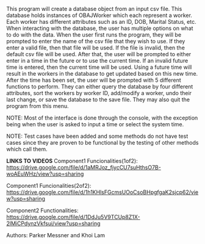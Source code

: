 This program will create a database object from an input csv file.
This database holds instances of OBAJWorker which each represent a worker.
Each worker has different attributes such as an ID, DOB, Marital Status, etc.
When  interacting with the database, the user has multiple options on what to do with 
the data. 
When the user first runs the program, they will be prompted to enter the name of the
csv file that they wish to use. If they enter a valid file, then that file will be used.
If the file is invalid, then the default csv file will be used. After that, the user will
be prompted to either enter in a time in the future or to use the current time. If an
invalid future time is entered, then the current time will be used. Using a future time
will result in the workers in the database to get updated based on this new time.
After the time has been set, the user will be prompted with 5 different functions to 
perform. They can either query the database by four different attributes, sort the
workers by worker ID, add/modify a worker, undo their last change, or save the database
to the save file. They may also quit the program from this menu. 

NOTE: Most of the interface is done through the console, with the exception being when
the user is asked to input a time or select the system time.

NOTE: Test cases have been added and some methods do not have test cases since they are
proven to be functional by the testing of other methods which call them.

**LINKS TO VIDEOS**
Component1 Funcionalities(1of2): https://drive.google.com/file/d/1aMRJoz_fjycCU7suHthsO7B-woAEuWHz/view?usp=sharing

Component1 Funcionalities(2of2): https://drive.google.com/file/d/1h1KHlsFGcmsUOoCsoBHpgfgaK2sjcp62/view?usp=sharing

Component2 Functionalities: https://drive.google.com/file/d/1DdJu5V9TCUp8Z1X-2lMiCPdynzVkfsui/view?usp=sharing

Authors: Parker Messner and Khoi Lam